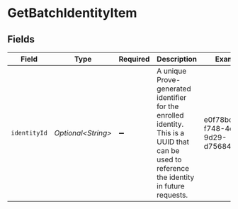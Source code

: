 # GetBatchIdentityItem


## Fields

| Field                                                                                                                                        | Type                                                                                                                                         | Required                                                                                                                                     | Description                                                                                                                                  | Example                                                                                                                                      |
| -------------------------------------------------------------------------------------------------------------------------------------------- | -------------------------------------------------------------------------------------------------------------------------------------------- | -------------------------------------------------------------------------------------------------------------------------------------------- | -------------------------------------------------------------------------------------------------------------------------------------------- | -------------------------------------------------------------------------------------------------------------------------------------------- |
| `identityId`                                                                                                                                 | *Optional\<String>*                                                                                                                          | :heavy_minus_sign:                                                                                                                           | A unique Prove-generated identifier for the enrolled identity. This is a UUID that can be used to reference the identity in future requests. | e0f78bc2-f748-4eda-9d29-d756844507fc                                                                                                         |